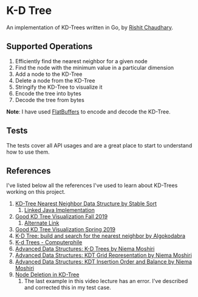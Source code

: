 # K-D Tree

An implementation of KD-Trees written in Go, by [Rishit Chaudhary](https://github.com/rishitc).

## Supported Operations

1. Efficiently find the nearest neighbor for a given node
1. Find the node with the minimum value in a particular dimension
1. Add a node to the KD-Tree
1. Delete a node from the KD-Tree
1. Stringify the KD-Tree to visualize it
1. Encode the tree into bytes
1. Decode the tree from bytes

**Note**:
I have used [FlatBuffers](https://flatbuffers.dev/) to encode and decode the KD-Tree.

## Tests

The tests cover all API usages and are a great place to start to understand how to use them.

## References

I've listed below all the references I've used to learn about KD-Trees working on this project.

1. [KD-Tree Nearest Neighbor Data Structure by Stable Sort](https://youtu.be/Glp7THUpGow?si=gw1s-XTOxpWHvnZ3)
    1. [Linked Java Implementation](https://bitbucket.org/StableSort/play/src/master/src/com/stablesort/kdtree/KDTree.java)
1. [Good KD Tree Visualization Fall 2019](https://courses.engr.illinois.edu/cs225/fa2019/notes/kd-tree/)
    1. [Alternate Link](https://courses.engr.illinois.edu/cs225/fa2019/resources/kd-tree/)
1. [Good KD Tree Visualization Spring 2019](https://courses.engr.illinois.edu/cs225/sp2019/notes/kd-tree/)
1. [K-D Tree: build and search for the nearest neighbor by Algokodabra](https://youtu.be/ivdmGcZo6U8?si=pW7L58qt63NYpnkO)
1. [K-d Trees - Computerphile](https://youtu.be/BK5x7IUTIyU?si=Ub1g9a601gTtLI73)
1. [Advanced Data Structures: K-D Trees by Niema Moshiri](https://youtu.be/XG4zpiJAkD4?si=UK5haTuLBahgQ2-G)
1. [Advanced Data Structures: KDT Grid Representation by Niema Moshiri](https://youtu.be/CYS2BIa79Os?si=pEYqRAGAZ7Daj3sU)
1. [Advanced Data Structures: KDT Insertion Order and Balance by Niema Moshiri](https://youtu.be/X46vqqutpBA?si=K5WMmBE7qq7aHMD-)
1. [Node Deletion in KD-Tree](https://youtu.be/DkBNF98MV1Q?si=TvFJ-sBjXBCMiSV5)
    1. The last example in this video lecture has an error. I've described and corrected this in my test case.
